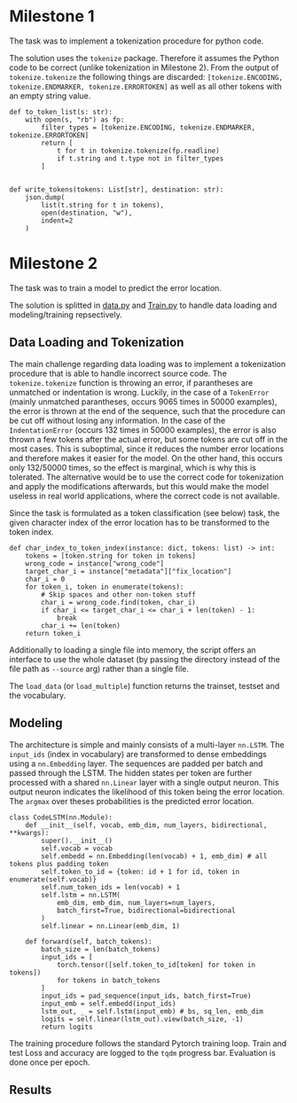 # Milestone 1

The task was to implement a tokenization procedure for python code.

The solution uses the `tokenize` package. Therefore it assumes the Python code to be correct (unlike tokenization in Milestone 2). From the output of `tokenize.tokenize` the following things are discarded: `[tokenize.ENCODING, tokenize.ENDMARKER, tokenize.ERRORTOKEN]` as well as all other tokens with an empty string value.

```
def to_token_list(s: str):
    with open(s, "rb") as fp:
        filter_types = [tokenize.ENCODING, tokenize.ENDMARKER, tokenize.ERRORTOKEN]
        return [
            t for t in tokenize.tokenize(fp.readline)
            if t.string and t.type not in filter_types
        ]


def write_tokens(tokens: List[str], destination: str):
    json.dump(
        list(t.string for t in tokens),
        open(destination, "w"),
        indent=2
    )
```

# Milestone 2

The task was to train a model to predict the error location. 

The solution is splitted in [data.py](milestone2/data.py) and [Train.py](milestone2/Train.py) to handle data loading and modeling/training repsectively.

## Data Loading and Tokenization

The main challenge regarding data loading was to implement a tokenization procedure that is able to handle incorrect source code. 
The `tokenize.tokenize` function is throwing an error, if parantheses are unmatched or indentation is wrong. 
Luckily, in the case of a `TokenError` (mainly unmatched parantheses, occurs 9065 times in 50000 examples), the error is thrown at the end of the sequence, such that the procedure can be cut off without losing any information. In the case of the `IndentationError` (occurs 132 times in 50000 examples), the error is also thrown a few tokens after the actual error, but some tokens are cut off in the most cases. This is suboptimal, since it reduces the number error locations and therefore makes it easier for the model. On the other hand, this occurs only 132/50000 times, so the effect is marginal, which is why this is tolerated. The alternative would be to use the correct code for tokenization and apply the modifications afterwards, but this would make the model useless in real world applications, where the correct code is not available.

Since the task is formulated as a token classification (see below) task, the given character index of the error location has to be transformed to the token index.
```
def char_index_to_token_index(instance: dict, tokens: list) -> int:
    tokens = [token.string for token in tokens]
    wrong_code = instance["wrong_code"]
    target_char_i = instance["metadata"]["fix_location"]
    char_i = 0
    for token_i, token in enumerate(tokens):
        # Skip spaces and other non-token stuff
        char_i = wrong_code.find(token, char_i)
        if char_i <= target_char_i <= char_i + len(token) - 1:
            break
        char_i += len(token)
    return token_i
```

Additionally to loading a single file into memory, the script offers an interface to use the whole dataset (by passing the directory instead of the file path as `--source` arg) rather than a single file. 

The `load_data` (or `load_multiple`) function returns the trainset, testset and the vocabulary.


## Modeling

The architecture is simple and mainly consists of a multi-layer `nn.LSTM`. The `input_ids` (index in vocabulary) are transformed to dense embeddings using a `nn.Embedding` layer.
The sequences are padded per batch and passed through the LSTM. The hidden states per token are further processed with a shared `nn.Linear` layer with a single output neuron. This output neuron indicates the likelihood of this token being the error location. The `argmax` over theses probabilities is the predicted error location.

```
class CodeLSTM(nn.Module):
    def __init__(self, vocab, emb_dim, num_layers, bidirectional, **kwargs):
        super().__init__()
        self.vocab = vocab
        self.embedd = nn.Embedding(len(vocab) + 1, emb_dim) # all tokens plus padding token
        self.token_to_id = {token: id + 1 for id, token in enumerate(self.vocab)}
        self.num_token_ids = len(vocab) + 1
        self.lstm = nn.LSTM(
            emb_dim, emb_dim, num_layers=num_layers, 
            batch_first=True, bidirectional=bidirectional
        )
        self.linear = nn.Linear(emb_dim, 1)

    def forward(self, batch_tokens):
        batch_size = len(batch_tokens)
        input_ids = [
            torch.tensor([self.token_to_id[token] for token in tokens])
            for tokens in batch_tokens
        ]
        input_ids = pad_sequence(input_ids, batch_first=True)
        input_emb = self.embedd(input_ids)
        lstm_out, _ = self.lstm(input_emb) # bs, sq_len, emb_dim
        logits = self.linear(lstm_out).view(batch_size, -1)
        return logits
```


The training procedure follows the standard Pytorch training loop. Train and test Loss and accuracy are logged to the `tqdm` progress bar. Evaluation is done once per epoch.

## Results

